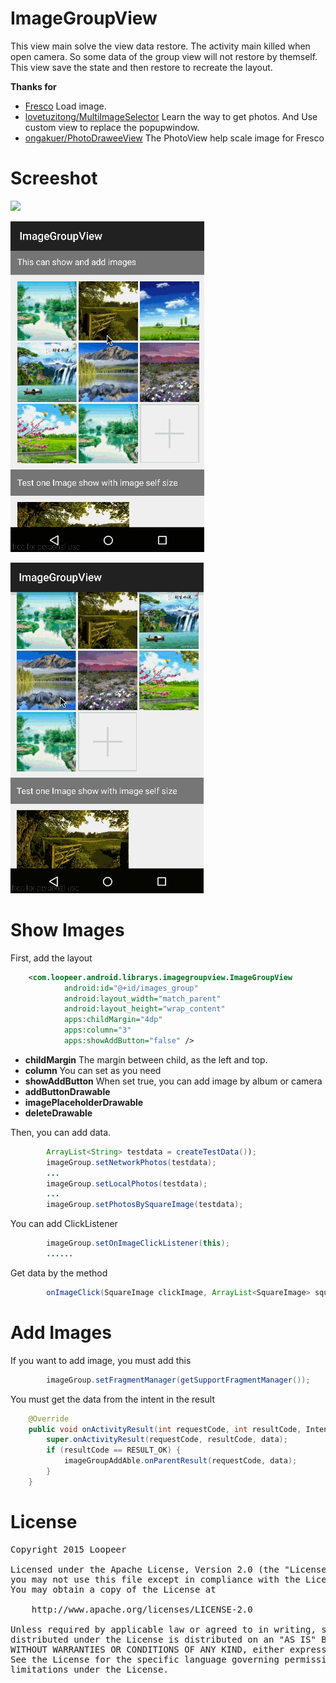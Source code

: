 # ImageGroupView

This view main solve the view data restore. The activity main killed when open camera. So some data of the group view will not restore by themself. This view save the state and then restore to recreate the layout.

**Thanks for**
* [Fresco](https://github.com/facebook/fresco) Load image.
* [lovetuzitong/MultiImageSelector](https://github.com/lovetuzitong/MultiImageSelector) Learn the way to get photos. And Use custom view to replace the popupwindow.
* [ongakuer/PhotoDraweeView](https://github.com/ongakuer/PhotoDraweeView) The PhotoView help scale image for Fresco

Screeshot
====
![](/screenshot/screenshot.gif)  

![](/screenshot/screenshot_witcher.gif)  

![](/screenshot/screenshot_select_photo.gif)  

Show Images
====
First, add the layout
```xml
    <com.loopeer.android.librarys.imagegroupview.ImageGroupView
            android:id="@+id/images_group"
            android:layout_width="match_parent"
            android:layout_height="wrap_content"
            apps:childMargin="4dp"
            apps:column="3"
            apps:showAddButton="false" />
```
* **childMargin** The margin between child, as the left and top.
* **column** You can set as you need  
* **showAddButton** When set true, you can add image by album or camera
* **addButtonDrawable** 
* **imagePlaceholderDrawable** 
* **deleteDrawable** 

Then, you can add data.
```java
        ArrayList<String> testdata = createTestData());
        imageGroup.setNetworkPhotos(testdata);
        ...
        imageGroup.setLocalPhotos(testdata);
        ...
        imageGroup.setPhotosBySquareImage(testdata);
```
You can add ClickListener
```java
        imageGroup.setOnImageClickListener(this);
        ......
```
Get data by the method 
```java
        onImageClick(SquareImage clickImage, ArrayList<SquareImage> squareImages, ArrayList<String> allImageInternetUrl)
```
Add Images
====
If you want to add image, you must add this
```java
        imageGroup.setFragmentManager(getSupportFragmentManager());
```
You must get the data from the intent in the result
```java
    @Override
    public void onActivityResult(int requestCode, int resultCode, Intent data) {
        super.onActivityResult(requestCode, resultCode, data);
        if (resultCode == RESULT_OK) {
            imageGroupAddAble.onParentResult(requestCode, data);
        }
    }
```

License
====
<pre>
Copyright 2015 Loopeer

Licensed under the Apache License, Version 2.0 (the "License");
you may not use this file except in compliance with the License.
You may obtain a copy of the License at

    http://www.apache.org/licenses/LICENSE-2.0

Unless required by applicable law or agreed to in writing, software
distributed under the License is distributed on an "AS IS" BASIS,
WITHOUT WARRANTIES OR CONDITIONS OF ANY KIND, either express or implied.
See the License for the specific language governing permissions and
limitations under the License.
</pre>
